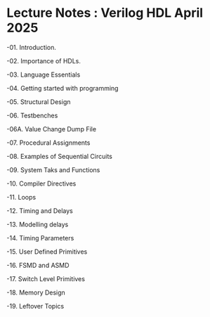 # Lecture Notes : Verilog HDL April 2025

-01. Introduction. 

-02. Importance of HDLs.

-03. Language Essentials

-04. Getting started with programming 

-05. Structural Design 

-06. Testbenches

-06A. Value Change Dump File

-07. Procedural Assignments

-08. Examples of Sequential Circuits 

-09. System Taks and Functions

-10. Compiler Directives

-11. Loops 

-12. Timing and Delays

-13. Modelling delays

-14. Timing Parameters

-15. User Defined Primitives

-16. FSMD and ASMD

-17. Switch Level Primitives

-18. Memory Design 

-19. Leftover Topics
